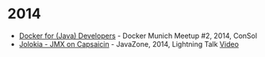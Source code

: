 
# 2014

* [Docker for (Java) Developers](http://ro14nd.de/talks/2014/docker-meetup/index.html) - Docker Munich Meetup #2, 2014, ConSol
* [Jolokia - JMX on Capsaicin](http://ro14nd.de/talks/2014/javazone/jolokia.pdf) - JavaZone, 2014, Lightning Talk [Video](http://vimeo.com/105771547)
